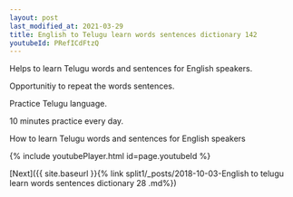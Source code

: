 ```yaml
---
layout: post
last_modified_at: 2021-03-29
title: English to Telugu learn words sentences dictionary 142 
youtubeId: PRefICdFtzQ
---
```

 
 
Helps to learn Telugu words and sentences for English speakers.

Opportunitiy to repeat the words sentences. 

Practice Telugu language. 
 
10 minutes practice every day. 
 
How to learn Telugu words and sentences for English speakers 
 
{% include youtubePlayer.html id=page.youtubeId %}
 
 
[Next]({{ site.baseurl }}{% link  split1/_posts/2018-10-03-English to telugu learn words sentences dictionary 28 .md%})
 
